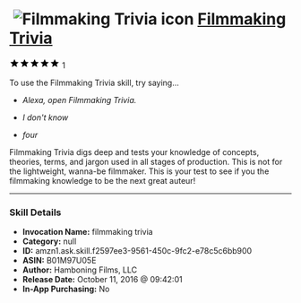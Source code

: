 # &nbsp;<img src="skill_icon" alt="Filmmaking Trivia icon" width="36"> [Filmmaking Trivia](http://alexa.amazon.com/#skills/amzn1.ask.skill.f2597ee3-9561-450c-9fc2-e78c5c6bb900)
![5 stars](../../images/ic_star_black_18dp_1x.png)![5 stars](../../images/ic_star_black_18dp_1x.png)![5 stars](../../images/ic_star_black_18dp_1x.png)![5 stars](../../images/ic_star_black_18dp_1x.png)![5 stars](../../images/ic_star_black_18dp_1x.png) 1

To use the Filmmaking Trivia skill, try saying...

* *Alexa, open Filmmaking Trivia.*

* *I don't know*

* *four*

Filmmaking Trivia digs deep and tests your knowledge of concepts, theories, terms, and jargon used in all stages of production.  This is not for the lightweight, wanna-be filmmaker.  This is your test to see if you the filmmaking knowledge to be the next great auteur!

***

### Skill Details

* **Invocation Name:** filmmaking trivia
* **Category:** null
* **ID:** amzn1.ask.skill.f2597ee3-9561-450c-9fc2-e78c5c6bb900
* **ASIN:** B01M97U05E
* **Author:** Hamboning Films, LLC
* **Release Date:** October 11, 2016 @ 09:42:01
* **In-App Purchasing:** No
